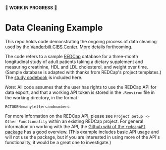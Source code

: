 :construction: **WORK IN PROGRESS** :construction:

# Data Cleaning Example

This repo holds code demonstrating the ongoing process of data cleaning used by the [Vanderbilt CIBS Center](http://icudelirium.org). More details forthcoming.

The code refers to a sample [REDCap](https://projectredcap.org/) database for a three-month longitudinal study of adult patients taking a dietary supplement and measuring creatinine, HDL and LDL cholesterol, and weight over time. (Sample database is adapted with thanks from REDCap's project templates.) The [study codebook](codebook.pdf) is included here.

*Note*: All code assumes that the user has rights to use the REDCap API for data export, and that a working API token is stored in the `.Renviron` file in the working directory, in the format

`RCTOKEN=manylettersandnumbers`

For more information on the REDCap API, please see `Project Setup -> Other Functionality` within an existing REDCap project. For general information on working with the API, the [Github wiki of the `redcapAPI` package](https://github.com/nutterb/redcapAPI/wiki) has a good overview. (This example includes basic API usage and will not use the package, but if you are interested in using more of the API's functionality, it would be a great one to investigate.)
